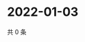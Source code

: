 # 2022-01-03

共 0 条

<!-- BEGIN WEIBO -->
<!-- 最后更新时间 Mon Jan 03 2022 04:09:45 GMT+0800 (China Standard Time) -->

<!-- END WEIBO -->
